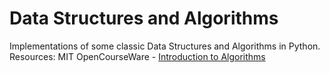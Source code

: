# Data Structures and Algorithms
Implementations of some classic Data Structures and Algorithms in Python.
Resources: MIT OpenCourseWare - [Introduction to Algorithms](https://ocw.mit.edu/courses/electrical-engineering-and-computer-science/6-006-introduction-to-algorithms-fall-2011/) 


